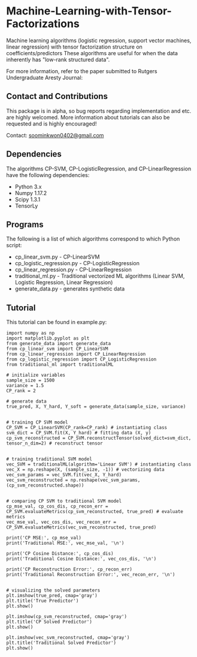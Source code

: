 # Machine-Learning-with-Tensor-Factorizations

Machine learning algorithms (logistic regression, support vector machines, linear regression) with tensor factorization structure on coefficients/predictors
These algorithms are useful for when the data inherently has "low-rank structured data".

For more information, refer to the paper submitted to Rutgers Undergraduate Aresty Journal:


## Contact and Contributions
This package is in alpha, so bug reports regarding implementation and etc. are highly welcomed. More information about tutorials can also be requested and is highly encouraged!

Contact: soominkwon0402@gmail.com


## Dependencies
The algorithms CP-SVM, CP-LogisticRegression, and CP-LinearRegression have the following dependencies:

* Python 3.x
* Numpy 1.17.2
* Scipy 1.3.1
* TensorLy


## Programs
The following is a list of which algorithms correspond to which Python script:

* cp_linear_svm.py - CP-LinearSVM
* cp_logistic_regression.py - CP-LogisticRegression
* cp_linear_regression.py - CP-LinearRegression
* traditional_ml.py - Traditional vectorized ML algorithms (Linear SVM, Logistic Regression, Linear Regression)
* generate_data.py - generates synthetic data
 
 
## Tutorial
This tutorial can be found in example.py:

```
import numpy as np
import matplotlib.pyplot as plt
from generate_data import generate_data
from cp_linear_svm import CP_LinearSVM
from cp_linear_regression import CP_LinearRegression
from cp_logistic_regression import CP_LogisticRegression
from traditional_ml import traditionalML

# initialize variables
sample_size = 1500
variance = 1.5
CP_rank = 2

# generate data
true_pred, X, Y_hard, Y_soft = generate_data(sample_size, variance)


# training CP SVM model
CP_SVM = CP_LinearSVM(CP_rank=CP_rank) # instantiating class
svm_dict = CP_SVM.fit(X, Y_hard) # fitting data (X, y)
cp_svm_reconstructed = CP_SVM.reconstructTensor(solved_dict=svm_dict, tensor_n_dim=2) # reconstruct tensor


# training traditional SVM model
vec_SVM = traditionalML(algorithm='Linear SVM') # instantiating class
vec_X = np.reshape(X, (sample_size, -1)) # vectorizing data
vec_svm_params = vec_SVM.fit(vec_X, Y_hard)
vec_svm_reconstructed = np.reshape(vec_svm_params, (cp_svm_reconstructed.shape))


# comparing CP SVM to traditional SVM model
cp_mse_val, cp_cos_dis, cp_recon_err = CP_SVM.evaluateMetrics(cp_svm_reconstructed, true_pred) # evaluate metrics
vec_mse_val, vec_cos_dis, vec_recon_err = CP_SVM.evaluateMetrics(vec_svm_reconstructed, true_pred)

print('CP MSE:', cp_mse_val)
print('Traditional MSE:', vec_mse_val, '\n')

print('CP Cosine Distance:', cp_cos_dis)
print('Traditional Cosine Distance:', vec_cos_dis, '\n')

print('CP Reconstruction Error:', cp_recon_err)
print('Traditional Reconstruction Error:', vec_recon_err, '\n')


# visualizing the solved parameters
plt.imshow(true_pred, cmap='gray')
plt.title('True Predictor')
plt.show()

plt.imshow(cp_svm_reconstructed, cmap='gray')
plt.title('CP Solved Predictor')
plt.show()

plt.imshow(vec_svm_reconstructed, cmap='gray')
plt.title('Traditional Solved Predictor')
plt.show()
```
